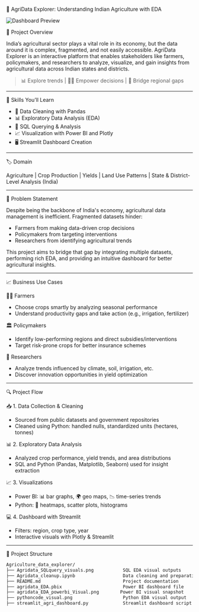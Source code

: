  🌾 AgriData Explorer: Understanding Indian Agriculture with EDA

![Dashboard Preview](./7775070f-ccf3-403b-bc2c-09e677bb51b0.png)

 📌 Project Overview

India’s agricultural sector plays a vital role in its economy, but the data around it is complex, fragmented, and not easily accessible. AgriData Explorer is an interactive platform that enables stakeholders like farmers, policymakers, and researchers to analyze, visualize, and gain insights from agricultural data across Indian states and districts.

> 📊 Explore trends | 🧑‍🌾 Empower decisions | 📍 Bridge regional gaps

---

 🧠 Skills You’ll Learn

- 📁 Data Cleaning with Pandas
- 📊 Exploratory Data Analysis (EDA)
- 🧮 SQL Querying & Analysis
- 📈 Visualization with Power BI and Plotly
- 🖥️ Streamlit Dashboard Creation

---

 🏷️ Domain

Agriculture | Crop Production | Yields | Land Use Patterns | State & District-Level Analysis (India)

---

 🚜 Problem Statement

Despite being the backbone of India's economy, agricultural data management is inefficient. Fragmented datasets hinder:
- Farmers from making data-driven crop decisions
- Policymakers from targeting interventions
- Researchers from identifying agricultural trends

This project aims to bridge that gap by integrating multiple datasets, performing rich EDA, and providing an intuitive dashboard for better agricultural insights.

---

 📈 Business Use Cases

 👨‍🌾 Farmers
- Choose crops smartly by analyzing seasonal performance
- Understand productivity gaps and take action (e.g., irrigation, fertilizer)

 🏛️ Policymakers
- Identify low-performing regions and direct subsidies/interventions
- Target risk-prone crops for better insurance schemes

 🔬 Researchers
- Analyze trends influenced by climate, soil, irrigation, etc.
- Discover innovation opportunities in yield optimization

---

 🔍 Project Flow

 📥 1. Data Collection & Cleaning
- Sourced from public datasets and government repositories
- Cleaned using Python: handled nulls, standardized units (hectares, tonnes)

 📊 2. Exploratory Data Analysis
- Analyzed crop performance, yield trends, and area distributions
- SQL and Python (Pandas, Matplotlib, Seaborn) used for insight extraction

 📈 3. Visualizations
- Power BI: 📊 bar graphs, 🌍 geo maps, 📉 time-series trends
- Python: 📌 heatmaps, scatter plots, histograms

 💻 4. Dashboard with Streamlit
- Filters: region, crop type, year
- Interactive visuals with Plotly & Streamlit

---

 📁 Project Structure

```bash
Agriculture_data_explorer/
├── Agridata_SQLquery_visuals.png           SQL EDA visual outputs
├── Agridata_cleanup.ipynb                  Data cleaning and preparation notebook
├── README.md                               Project documentation
├── agridata_EDA.pbix                       Power BI dashboard file
├── agridata_EDA_powerbi_Visual.png        Power BI visual snapshot
├── pythoncode_visual.png                   Python EDA visual output
├── streamlit_agri_dashboard.py             Streamlit dashboard script
